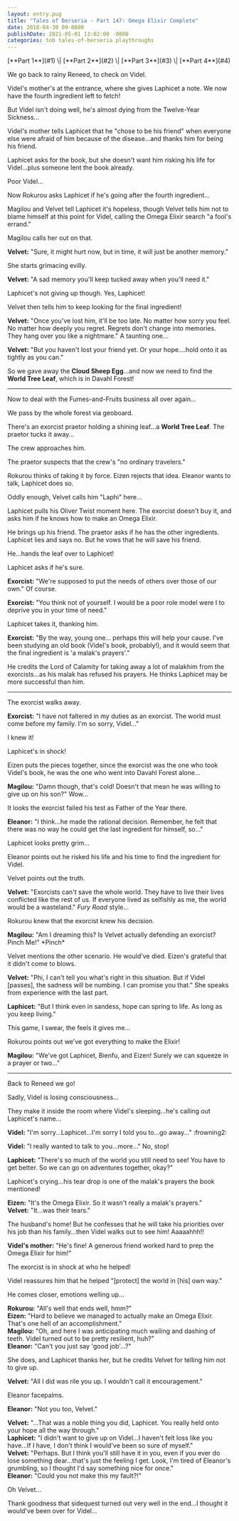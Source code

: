 ```yaml
---
layout: entry.pug
title: "Tales of Berseria - Part 147: Omega Elixir Complete"
date: 2018-04-30 09-0800
publishDate: 2021-05-01 13:02:00 -0800
categories: tob tales-of-berseria playthroughs
---
```


<p class="entry-partination" markdown="1">[**Part 1**](#1) \| [**Part 2**](#2) \| [**Part 3**](#3) \| [**Part 4**](#4)</p>

<a name="1"></a>

We go back to rainy Reneed, to check on Videl.

Videl's mother's at the entrance, where she gives Laphicet a note. We now have the fourth ingredient left to fetch!

But Videl isn't doing well, he's almost dying from the Twelve-Year Sickness...

Videl's mother tells Laphicet that he "chose to be his friend" when everyone else were afraid of him because of the disease...and thanks him for being his friend.

Laphicet asks for the book, but she doesn't want him risking his life for Videl...plus someone lent the book already. 

Poor Videl...

Now Rokurou asks Laphicet if he's going after the fourth ingredient...

Magilou and Velvet tell Laphicet it's hopeless, though Velvet tells him not to blame himself at this point for Videl, calling the Omega Elixir search "a fool's errand."

Magilou calls her out on that.

**Velvet:** "Sure, it might hurt now, but in time, it will just be another memory."

She starts grimacing evilly.

**Velvet:** "A sad memory you'll keep tucked away when you'll need it."

Laphicet's not giving up though. Yes, Laphicet!

Velvet then tells him to keep looking for the final ingredient!

**Velvet:** "Once you've lost him, it'll be too late. No matter how sorry you feel. No matter how deeply you regret. Regrets don't change into memories. They hang over you like a nightmare." A taunting one...

**Velvet:** "But you haven't lost your friend yet. Or your hope....hold onto it as tightly as you can."

So we gave away the **Cloud Sheep Egg**...and now we need to find the **World Tree Leaf**, which is in Davahl Forest!

<a name="2"></a>

---

Now to deal with the Fumes-and-Fruits business all over again...

We pass by the whole forest via geoboard.

There's an exorcist praetor holding a shining leaf...a **World Tree Leaf**. The praetor tucks it away...

The crew approaches him.

The praetor suspects that the crew's "no ordinary travelers."

Rokurou thinks of taking it by force. Eizen rejects that idea. Eleanor wants to talk, Laphicet does so.

Oddly enough, Velvet calls him "Laphi" here...

Laphicet pulls his Oliver Twist moment here. The exorcist doesn't buy it, and asks him if he knows how to make an Omega Elixir.

He brings up his friend. The praetor asks if he has the other ingredients. Laphicet lies and says no. But he vows that he will save his friend.

He...hands the leaf over to Laphicet!

Laphicet asks if he's sure.

**Exorcist:** "We're supposed to put the needs of others over those of our own." Of course.

**Exorcist:** "You think not of yourself. I would be a poor role model were I to deprive you in your time of need."

Laphicet takes it, thanking him.

**Exorcist:** "By the way, young one... perhaps this will help your cause. I've been studying an old book (Videl's book, probably!), and it would seem that the final ingredient is 'a malak's prayers'."

He credits the Lord of Calamity for taking away a lot of malakhim from the exorcists...as his malak has refused his prayers. He thinks Laphicet may be more successful than him.

<a name="3"></a>

---

The exorcist walks away.

**Exorcist:** "I have not faltered in my duties as an exorcist. The world must come before my family. I'm so sorry, Videl..."

I knew it!

Laphicet's in shock!

Eizen puts the pieces together, since the exorcist was the one who took Videl's book, he was the one who went into Davahl Forest alone...

**Magilou:** "Damn though, that's cold! Doesn't that mean he was willing to give up on his son?" Wow...

It looks the exorcist failed his test as Father of the Year there.

**Eleanor:** "I think...he made the rational decision. Remember, he felt that there was no way he could get the last ingredient for himself, so..."

Laphicet looks pretty grim...

Eleanor points out he risked his life and his time to find the ingredient for Videl.

Velvet points out the truth.

**Velvet:** "Exorcists can't save the whole world. They have to live their lives conflicted like the rest of us. If everyone lived as selfishly as me, the world would be a wasteland." *Fury Road* style...

Rokurou knew that the exorcist knew his decision.

**Magilou:** "Am I dreaming this? Is Velvet actually defending an exorcist? Pinch Me!" \*Pinch\*

Velvet mentions the other scenario. He would've died. Eizen's grateful that it didn't come to blows.

**Velvet:** "Phi, I can't tell you what's right in this situation. But if Videl [passes], the sadness will be numbing. I can promise you that." She speaks from experience with the last part.

**Laphicet:** "But I think even in sandess, hope can spring to life. As long as you keep living."

This game, I swear, the feels it gives me...

Rokurou points out we've got everything to make the Elixir!

**Magilou:** "We've got Laphicet, Bienfu, and Eizen! Surely we can squeeze in a prayer or two..."

<a name="4"></a>

---

Back to Reneed we go!

Sadly, Videl is losing consciousness...

They make it inside the room where Videl's sleeping...he's calling out Laphicet's name...

**Videl:** "I'm sorry...Laphicet...I'm sorry I told you to...go away..." :frowning2:

**Videl:** "I really wanted to talk to you...more..." No, stop!

**Laphicet:** "There's so much of the world you still need to see! You have to get better. So we can go on adventures together, okay?"

Laphicet's crying...his tear drop is one of the malak's prayers the book mentioned!

**Eizen:** "It's the Omega Elixir. So it wasn't really a malak's prayers."<br/>
**Velvet:** "It...was their tears."

The husband's home! But he confesses that he will take his priorities over his job than his family...then Videl walks out to see him! Aaaaahhh!!

**Videl's mother:** "He's fine! A generous friend worked hard to prep the Omega Elixir for him!"

The exorcist is in shock at who he helped!

Videl reassures him that he helped "[protect] the world in [his] own way."

He comes closer, emotions welling up...

**Rokurou:** "All's well that ends well, hmm?"<br/>
**Eizen:** "Hard to believe we managed to actually make an Omega Elixir. That's one hell of an accomplishment."<br/>
**Magilou:** "Oh, and here I was anticipating much wailing and dashing of teeth. Videl turned out to be pretty resilient, huh?"<br/>
**Eleanor:** "Can't you just say 'good job'...?"

She does, and Laphicet thanks her, but he credits Velvet for telling him not to give up.

**Velvet:** "All I did was rile you up. I wouldn't call it encouragement."

Eleanor facepalms.

**Eleanor:** "Not you too, Velvet."

**Velvet:** "...That was a noble thing you did, Laphicet. You really held onto your hope all the way through."<br/>
**Laphicet:** "I didn't want to give up on Videl...I haven't felt loss like you have...If I have, I don't think I would've been so sure of myself."<br/>
**Velvet:** "Perhaps. But I think you'll still have it in you, even if you ever do lose something dear...that's just the feeling I get. Look, I'm tired of Eleanor's grumbling, so I thought I'd say something nice for once."<br/>
**Eleanor:** "Could you not make this my fault?!"

Oh Velvet...

Thank goodness that sidequest turned out very well in the end...I thought it would've been over for Videl...